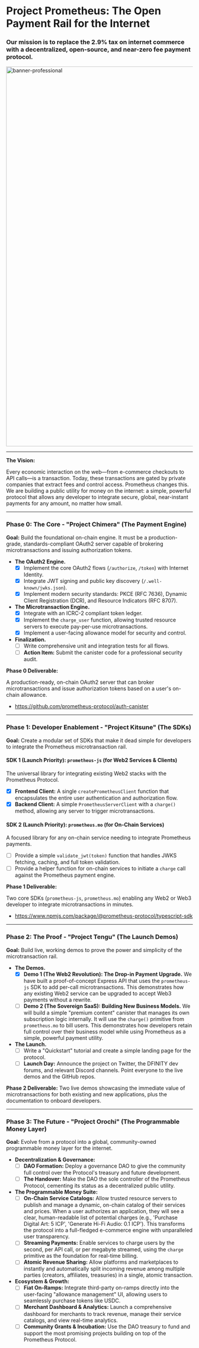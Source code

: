 # Project Prometheus: The Open Payment Rail for the Internet

### Our mission is to replace the 2.9% tax on internet commerce with a decentralized, open-source, and near-zero fee payment protocol.

<img width="1536" height="1024" alt="banner-professional" src="https://github.com/user-attachments/assets/0c7c5720-1d4a-4e50-b410-873a9ba9cc07" />

---

**The Vision:**

Every economic interaction on the web—from e-commerce checkouts to API calls—is a transaction. Today, these transactions are gated by private companies that extract fees and control access. Prometheus changes this. We are building a public utility for money on the internet: a simple, powerful protocol that allows any developer to integrate secure, global, near-instant payments for any amount, no matter how small.

---

### Phase 0: The Core - "Project Chimera" (The Payment Engine)

**Goal:** Build the foundational on-chain engine. It must be a production-grade, standards-compliant OAuth2 server capable of brokering microtransactions and issuing authorization tokens.

*   **The OAuth2 Engine.**
    *   [x] Implement the core OAuth2 flows (`/authorize`, `/token`) with Internet Identity.
    *   [x] Integrate JWT signing and public key discovery (`/.well-known/jwks.json`).
    *   [x] Implement modern security standards: PKCE (RFC 7636), Dynamic Client Registration (DCR), and Resource Indicators (RFC 8707).

*   **The Microtransaction Engine.**
    *   [x] Integrate with an ICRC-2 compliant token ledger.
    *   [x] Implement the `charge_user` function, allowing trusted resource servers to execute pay-per-use microtransactions.
    *   [x] Implement a user-facing allowance model for security and control.

*   **Finalization.**
    *   [ ] Write comprehensive unit and integration tests for all flows.
    *   [ ] **Action Item:** Submit the canister code for a professional security audit.

**Phase 0 Deliverable:** 

A production-ready, on-chain OAuth2 server that can broker microtransactions and issue authorization tokens based on a user's on-chain allowance.

- https://github.com/prometheus-protocol/auth-canister

---

### Phase 1: Developer Enablement - "Project Kitsune" (The SDKs)

**Goal:** Create a modular set of SDKs that make it dead simple for developers to integrate the Prometheus microtransaction rail.

#### SDK 1 (Launch Priority): `prometheus-js` (for Web2 Services & Clients)
The universal library for integrating existing Web2 stacks with the Prometheus Protocol.

*   [x] **Frontend Client:** A single `createPrometheusClient` function that encapsulates the entire user authentication and authorization flow.
*   [x] **Backend Client:** A simple `PrometheusServerClient` with a `charge()` method, allowing any server to trigger microtransactions.

#### SDK 2 (Launch Priority): `prometheus.mo` (for On-Chain Services)
A focused library for any on-chain service needing to integrate Prometheus payments.

*   [ ] Provide a simple `validate_jwt(token)` function that handles JWKS fetching, caching, and full token validation.
*   [ ] Provide a helper function for on-chain services to initiate a `charge` call against the Prometheus payment engine.

**Phase 1 Deliverable:** 

Two core SDKs (`prometheus-js`, `prometheus.mo`) enabling any Web2 or Web3 developer to integrate microtransactions in minutes.

- https://www.npmjs.com/package/@prometheus-protocol/typescript-sdk

---

### Phase 2: The Proof - "Project Tengu" (The Launch Demos)

**Goal:** Build live, working demos to prove the power and simplicity of the microtransaction rail.

*   **The Demos.**
    *   [x] **Demo 1 (The Web2 Revolution): The Drop-in Payment Upgrade.** We have built a proof-of-concept Express API that uses the `prometheus-js` SDK to add per-call microtransactions. This demonstrates how any existing Web2 service can be upgraded to accept Web3 payments without a rewrite.
    *   [ ] **Demo 2 (The Sovereign SaaS): Building New Business Models.** We will build a simple "premium content" canister that manages its own subscription logic internally. It will use the `charge()` primitive from `prometheus.mo` to bill users. This demonstrates how developers retain full control over their business model while using Prometheus as a simple, powerful payment utility.

*   **The Launch.**
    *   [ ] Write a "Quickstart" tutorial and create a simple landing page for the protocol.
    *   [ ] **Launch Day:** Announce the project on Twitter, the DFINITY dev forums, and relevant Discord channels. Point everyone to the live demos and the GitHub repos.

**Phase 2 Deliverable:** Two live demos showcasing the immediate value of microtransactions for both existing and new applications, plus the documentation to onboard developers.

---

### Phase 3: The Future - "Project Orochi" (The Programmable Money Layer)

**Goal:** Evolve from a protocol into a global, community-owned programmable money layer for the internet.

*   **Decentralization & Governance:**
    *   [ ] **DAO Formation:** Deploy a governance DAO to give the community full control over the Protocol's treasury and future development.
    *   [ ] **The Handover:** Make the DAO the sole controller of the Prometheus Protocol, cementing its status as a decentralized public utility.

*   **The Programmable Money Suite:**
    *   [ ] **On-Chain Service Catalogs:** Allow trusted resource servers to publish and manage a dynamic, on-chain catalog of their services and prices. When a user authorizes an application, they will see a clear, human-readable list of potential charges (e.g., 'Purchase Digital Art: 5 ICP', 'Generate Hi-Fi Audio: 0.1 ICP'). This transforms the protocol into a full-fledged e-commerce engine with unparalleled user transparency.
    *   [ ] **Streaming Payments:** Enable services to charge users by the second, per API call, or per megabyte streamed, using the `charge` primitive as the foundation for real-time billing.
    *   [ ] **Atomic Revenue Sharing:** Allow platforms and marketplaces to instantly and automatically split incoming revenue among multiple parties (creators, affiliates, treasuries) in a single, atomic transaction.

*   **Ecosystem & Growth:**
    *   [ ] **Fiat On-Ramps:** Integrate third-party on-ramps directly into the user-facing "allowance management" UI, allowing users to seamlessly purchase tokens like USDC.
    *   [ ] **Merchant Dashboard & Analytics:** Launch a comprehensive dashboard for merchants to track revenue, manage their service catalogs, and view real-time analytics.
    *   [ ] **Community Grants & Incubation:** Use the DAO treasury to fund and support the most promising projects building on top of the Prometheus Protocol.
